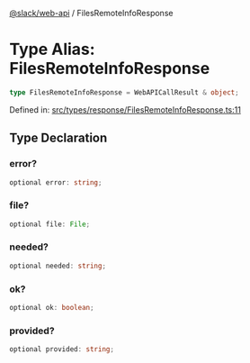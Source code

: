 [@slack/web-api](../index.md) / FilesRemoteInfoResponse

# Type Alias: FilesRemoteInfoResponse

```ts
type FilesRemoteInfoResponse = WebAPICallResult & object;
```

Defined in: [src/types/response/FilesRemoteInfoResponse.ts:11](https://github.com/slackapi/node-slack-sdk/blob/main/packages/web-api/src/types/response/FilesRemoteInfoResponse.ts#L11)

## Type Declaration

### error?

```ts
optional error: string;
```

### file?

```ts
optional file: File;
```

### needed?

```ts
optional needed: string;
```

### ok?

```ts
optional ok: boolean;
```

### provided?

```ts
optional provided: string;
```
